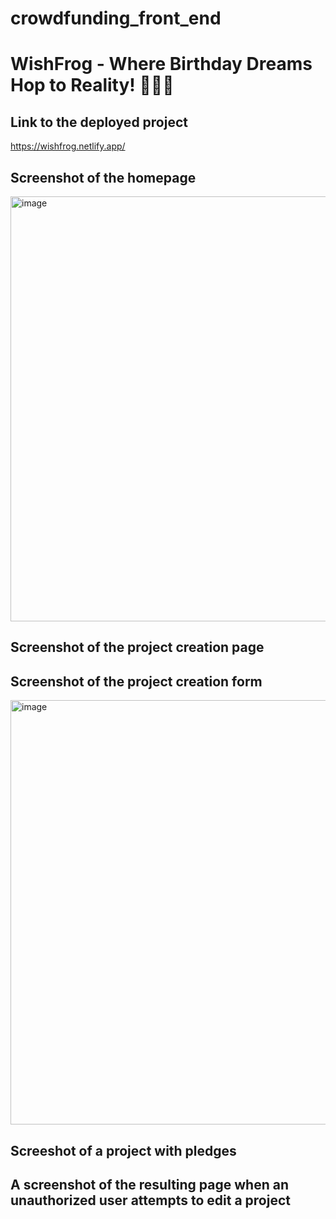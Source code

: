 # crowdfunding_front_end

# WishFrog - Where Birthday Dreams Hop to Reality! 🐸🎂🌟

## Link to the deployed project

https://wishfrog.netlify.app/ 

## Screenshot of the homepage

<img width="680" alt="image" src="https://github.com/eoryazantseva/she-codes-crowdfunding-front-end/assets/93800981/a4a7f69a-b0dc-448c-a58e-ce8aadcea9ab">

## Screenshot of the project creation page

## Screenshot of the project creation form

<img width="679" alt="image" src="https://github.com/eoryazantseva/she-codes-crowdfunding-front-end/assets/93800981/d34642e6-57a4-4a46-8a02-4c1aabd7935a">


## Screeshot of a project with pledges

## A screenshot of the resulting page when an unauthorized user attempts to edit a project


